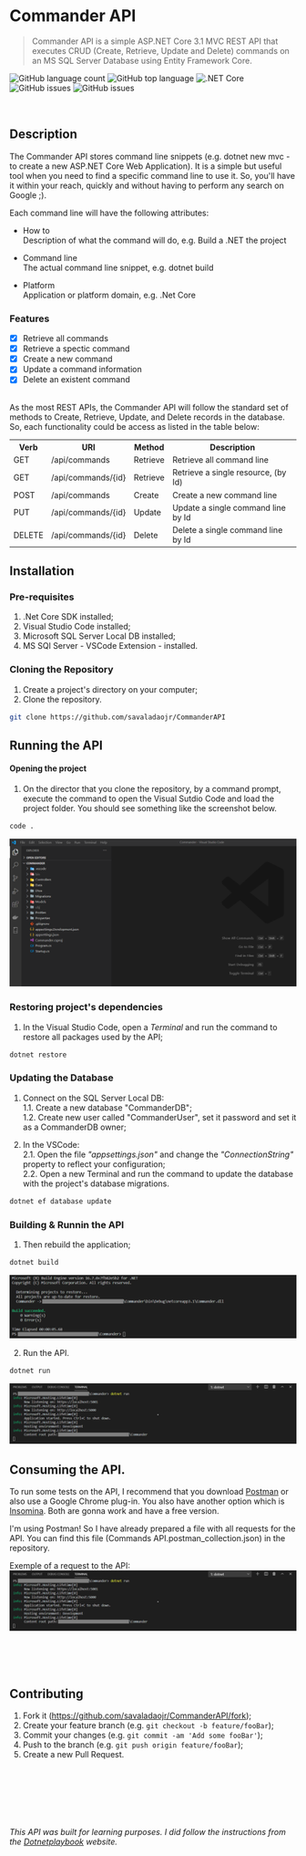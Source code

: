 # Commander API
> Commander API is a simple ASP.NET Core 3.1 MVC REST API that executes CRUD (Create, Retrieve, Update and Delete) commands on an MS SQL Server Database using Entity Framework Core.

![GitHub language count](https://img.shields.io/github/languages/count/savaladaojr/CommanderAPI)
![GitHub top language](https://img.shields.io/github/languages/top/savaladaojr/CommanderAPI)
![.NET Core](https://github.com/savaladaojr/CommanderAPI/workflows/.NET%20Core/badge.svg?branch=master)
![GitHub issues](https://img.shields.io/github/issues/savaladaojr/CommanderAPI)
![GitHub issues](https://img.shields.io/github/issues-raw/savaladaojr/commanderAPI)

<br/>

## Description
The Commander API stores command line snippets (e.g. dotnet new mvc - to create a new ASP.NET Core Web Application). 
It is a simple but useful tool when you need to find a specific command line to use it. So, you'll have it within your reach, quickly and without having to perform any search on Google ;).

Each command line will have the following attributes:

- How to<br/>
Description of what the command will do, e.g. Build a .NET the project

- Command line<br/>
The actual command line snippet, e.g. dotnet build

- Platform<br/>
Application or platform domain, e.g. .Net Core


### Features

- [X] Retrieve all commands
- [X] Retrieve a spectic command
- [X] Create a new command
- [X] Update a command information
- [X] Delete an existent command

<br/>
As the most REST APIs, the Commander API will follow the standard set of methods to Create, Retrieve, Update, and Delete records in the database. So, each functionality could be access as listed in the table below:

<table>
  <tbody>
    <tr>
      <th>Verb</th>
      <th>URI</th>
      <th>Method</th>
      <th>Description</th>
    </tr>
    <tr>
      <td>GET</td>
      <td>/api/commands</td>
      <td>Retrieve</td>
      <td>Retrieve all command line</td>
    </tr>
    <tr>
      <td>GET</td>
      <td>/api/commands/{id}</td>
      <td>Retrieve</td>
      <td>Retrieve a single resource, (by Id)</td>
    </tr>    
    <tr>
      <td>POST</td>
      <td>/api/commands</td>
      <td>Create</td>
      <td>Create a new command line</td>
    </tr>
    <tr>
      <td>PUT</td>
      <td>/api/commands/{id}</td>
      <td>Update</td>
      <td>Update a single command line by Id</td>
    </tr>
    <tr>
      <td>DELETE</td>
      <td>/api/commands/{id}</td>
      <td>Delete</td>
      <td>Delete a single command line by Id</td>
    </tr>
  </tbody>
</table>


## Installation

### Pre-requisites

1. .Net Core SDK installed;
2. Visual Studio Code installed;
3. Microsoft SQL Server Local DB installed;
4. MS SQl Server - VSCode Extension - installed.

### Cloning the Repository

1. Create a project's directory on your computer;
2. Clone the repository.

```bash
git clone https://github.com/savaladaojr/CommanderAPI
```

## Running the API

#### Opening the project

1. On the director that you clone the repository, by a command prompt, execute the command to open the Visual Sutdio Code and load the project folder.
You should see something like the screenshot below.

```sh
code .
```

<img alt="Visual Studio Code - Project's structure" title="CommanderAPI" src="./Assets/visualstudiocode_project.png" />

### Restoring project's dependencies

1. In the Visual Studio Code, open a *Terminal* and run the command to restore all packages used by the API;

```sh
dotnet restore
```

### Updating the Database

1. Connect on the SQL Server Local DB:<br/>
1.1. Create a new database "CommanderDB";<br/>
1.2. Create new user called "CommanderUser", set it password and set it as a CommanderDB owner;<br/>

2. In the VSCode:<br/>
2.1. Open the file *"appsettings.json"* and change the *"ConnectionString"* property to reflect your configuration;<br/>
2.2. Open a new Terminal and run the command to update the database with the project's database migrations.<br/>

```sh
dotnet ef database update
```

### Building & Runnin the API

1. Then rebuild the application;

```sh
dotnet build
```
<img alt="Visual Studio Code - Project's structure" title="CommanderAPI" src="./Assets/visualstudiocode_project_build_results.png" />

2. Run the API.

```sh
dotnet run
```
<img alt="Visual Studio Code - Project's structure" title="CommanderAPI" src="./Assets/visualstudiocode_project_run_results.png" />


## Consuming the API.

To run some tests on the API, I recommend that you download [Postman](https://www.postman.com/downloads/) or also use a Google Chrome plug-in. You also have another option which is [Insomina](https://insomnia.rest/download/). Both are gonna work and have a free version.

I'm using Postman! So I have already prepared a file with all requests for the API. You can find this file (Commands API.postman_collection.json) in the repository.

Exemple of a request to the API:
<img alt="Visual Studio Code - Project's structure" title="CommanderAPI" src="./Assets/visualstudiocode_project_run_results.png" />

<br/><br/><br/>


## Contributing

1. Fork it (<https://github.com/savaladaojr/CommanderAPI/fork>);
2. Create your feature branch (e.g. `git checkout -b feature/fooBar`);
3. Commit your changes (e.g. `git commit -am 'Add some fooBar'`);
4. Push to the branch (e.g. `git push origin feature/fooBar`);
5. Create a new Pull Request.

<br/><br/><br/><br/><br/>
###### This API was built for learning purposes. I did follow the instructions from the <a href='https://dotnetplaybook.com/develop-a-rest-api-with-net-core/'>Dotnetplaybook</a> website.
